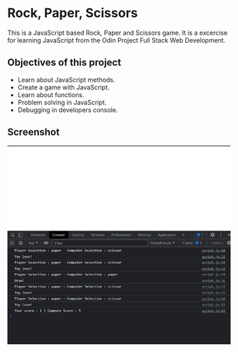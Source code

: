 # Rock, Paper, Scissors
This is a JavaScript based Rock, Paper and Scissors game. It is a excercise for learning JavaScript from the Odin Project Full Stack Web Development.

## Objectives of this project
* Learn about JavaScript methods.
* Create a game with JavaScript.
* Learn about functions.
* Problem solving in JavaScript.
* Debugging in developers console.

## Screenshot
![Console Log](./console.jpg)